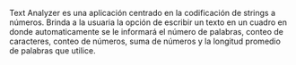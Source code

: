 Text Analyzer es una aplicación centrado en la codificación de strings a números. Brinda a la usuaria la opción de escribir un texto en un cuadro en donde automaticamente se le informará el número de palabras, conteo de caracteres, conteo de números, suma de números y la longitud promedio de palabras que utilice.